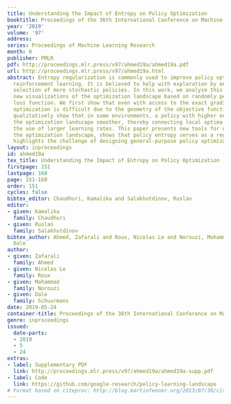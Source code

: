 ```yaml
---
title: Understanding the Impact of Entropy on Policy Optimization
booktitle: Proceedings of the 36th International Conference on Machine Learning
year: '2019'
volume: '97'
address: 
series: Proceedings of Machine Learning Research
month: 0
publisher: PMLR
pdf: http://proceedings.mlr.press/v97/ahmed19a/ahmed19a.pdf
url: http://proceedings.mlr.press/v97/ahmed19a.html
abstract: Entropy regularization is commonly used to improve policy optimization in
  reinforcement learning. It is believed to help with exploration by encouraging the
  selection of more stochastic policies. In this work, we analyze this claim using
  new visualizations of the optimization landscape based on randomly perturbing the
  loss function. We first show that even with access to the exact gradient, policy
  optimization is difficult due to the geometry of the objective function. We then
  qualitatively show that in some environments, a policy with higher entropy can make
  the optimization landscape smoother, thereby connecting local optima and enabling
  the use of larger learning rates. This paper presents new tools for understanding
  the optimization landscape, shows that policy entropy serves as a regularizer, and
  highlights the challenge of designing general-purpose policy optimization algorithms.
layout: inproceedings
id: ahmed19a
tex_title: Understanding the Impact of Entropy on Policy Optimization
firstpage: 151
lastpage: 160
page: 151-160
order: 151
cycles: false
bibtex_editor: Chaudhuri, Kamalika and Salakhutdinov, Ruslan
editor:
- given: Kamalika
  family: Chaudhuri
- given: Ruslan
  family: Salakhutdinov
bibtex_author: Ahmed, Zafarali and Roux, Nicolas Le and Norouzi, Mohammad and Schuurmans,
  Dale
author:
- given: Zafarali
  family: Ahmed
- given: Nicolas Le
  family: Roux
- given: Mohammad
  family: Norouzi
- given: Dale
  family: Schuurmans
date: 2019-05-24
container-title: Proceedings of the 36th International Conference on Machine Learning
genre: inproceedings
issued:
  date-parts:
  - 2019
  - 5
  - 24
extras:
- label: Supplementary PDF
  link: http://proceedings.mlr.press/v97/ahmed19a/ahmed19a-supp.pdf
- label: Code
  link: https://github.com/google-research/policy-learning-landscape
# Format based on citeproc: http://blog.martinfenner.org/2013/07/30/citeproc-yaml-for-bibliographies/
---
```

